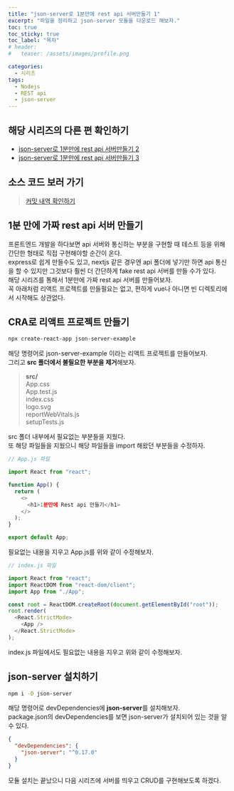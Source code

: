```yaml
---
title: "json-server로 1분만에 rest api 서버만들기 1"
excerpt: "파일을 정리하고 json-server 모듈을 다운로드 해보자."
toc: true
toc_sticky: true
toc_label: "목차"
# header:
#   teaser: /assets/images/profile.png

categories:
  - 시리즈
tags:
  - Nodejs
  - REST api
  - json-server
---
```


## 해당 시리즈의 다른 편 확인하기

- [json-server로 1분만에 rest api 서버만들기 2](https://minhanpark.github.io/%EC%8B%9C%EB%A6%AC%EC%A6%88/json-server-crud/)
- [json-server로 1분만에 rest api 서버만들기 3](https://minhanpark.github.io/%EC%8B%9C%EB%A6%AC%EC%A6%88/json-server-auth/)

## 소스 코드 보러 가기

> [커밋 내역 확인하기](https://github.com/minhanPark/json-server-example/commit/0d3e0f5eca2ec8f43e4e0b829c05f26d2a2e1d4f)

## 1분 만에 가짜 rest api 서버 만들기

프론트엔드 개발을 하다보면 api 서버와 통신하는 부분을 구현할 때 테스트 등을 위해 간단한 형태로 직접 구현해야할 순간이 온다.  
express로 쉽게 만들수도 있고, nextjs 같은 경우엔 api 폴더에 넣기만 하면 api 통신을 할 수 있지만 그것보다 훨씬 더 간단하게 fake rest api 서버를 만들 수가 있다.  
해당 시리즈를 통해서 1분만에 가짜 rest api 서버를 만들어보자.  
꼭 아래처럼 리액트 프로젝트를 만들필요는 없고, 편하게 vue나 아니면 빈 디렉토리에서 시작해도 상관없다.

## CRA로 리액트 프로젝트 만들기

```bash
npx create-react-app json-server-example
```

해당 명령어로 json-server-example 이라는 리액트 프로젝트를 만들어보자.  
그리고 **src 폴더에서 불필요한 부분을 제거**해보자.

> **src/**  
> App.css  
> App.test.js  
> index.css  
> logo.svg  
> reportWebVitals.js  
> setupTests.js

src 폴더 내부에서 필요없는 부분들을 지웠다.  
또 해당 파일들을 지웠으니 해당 파일들을 import 해왔던 부분들을 수정하자.

```js
// App.js 파일

import React from "react";

function App() {
  return (
    <>
      <h1>1분만에 Rest api 만들기</h1>
    </>
  );
}

export default App;
```

필요없는 내용을 지우고 App.js를 위와 같이 수정해보자.

```js
// index.js 파일

import React from "react";
import ReactDOM from "react-dom/client";
import App from "./App";

const root = ReactDOM.createRoot(document.getElementById("root"));
root.render(
  <React.StrictMode>
    <App />
  </React.StrictMode>
);
```

index.js 파일에서도 필요없는 내용을 지우고 위와 같이 수정해보자.

## json-server 설치하기

```bash
npm i -D json-server
```

해당 명령어로 devDependencies에 **json-server**를 설치해보자.  
package.json의 devDependencies를 보면 json-server가 설치되어 있는 것을 알 수 있다.

```json
{
  "devDependencies": {
    "json-server": "^0.17.0"
  }
}
```

모듈 설치는 끝났으니 다음 시리즈에 서버를 띄우고 CRUD를 구현해보도록 하겠다.
